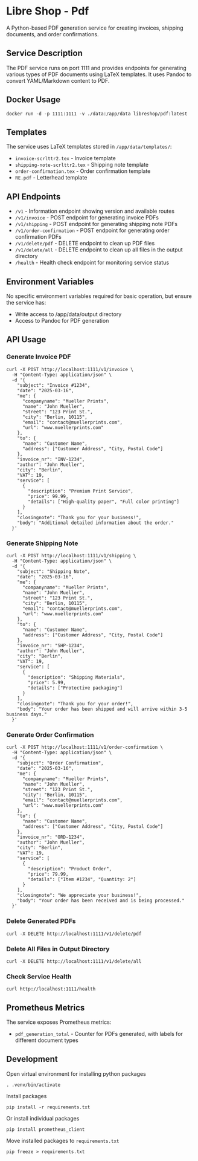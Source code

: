 # Libre Shop - Pdf

A Python-based PDF generation service for creating invoices, shipping documents, and order confirmations.

## Service Description

The PDF service runs on port 1111 and provides endpoints for generating various types of PDF documents using LaTeX templates. It uses Pandoc to convert YAML/Markdown content to PDF.

## Docker Usage

```shell
docker run -d -p 1111:1111 -v ./data:/app/data libreshop/pdf:latest
```

## Templates

The service uses LaTeX templates stored in `/app/data/templates/`:
- `invoice-scrlttr2.tex` - Invoice template
- `shipping-note-scrlttr2.tex` - Shipping note template
- `order-confirmation.tex` - Order confirmation template
- `RE.pdf` - Letterhead template

## API Endpoints

- `/v1` - Information endpoint showing version and available routes
- `/v1/invoice` - POST endpoint for generating invoice PDFs
- `/v1/shipping` - POST endpoint for generating shipping note PDFs
- `/v1/order-confirmation` - POST endpoint for generating order confirmation PDFs
- `/v1/delete/pdf` - DELETE endpoint to clean up PDF files
- `/v1/delete/all` - DELETE endpoint to clean up all files in the output directory
- `/health` - Health check endpoint for monitoring service status

## Environment Variables

No specific environment variables required for basic operation, but ensure the service has:
- Write access to /app/data/output directory
- Access to Pandoc for PDF generation

## API Usage

### Generate Invoice PDF

```shell
curl -X POST http://localhost:1111/v1/invoice \
  -H "Content-Type: application/json" \
  -d '{
    "subject": "Invoice #1234",
    "date": "2025-03-16",
    "me": {
      "companyname": "Mueller Prints",
      "name": "John Mueller",
      "street": "123 Print St.",
      "city": "Berlin, 10115",
      "email": "contact@muellerprints.com",
      "url": "www.muellerprints.com"
    },
    "to": {
      "name": "Customer Name",
      "address": ["Customer Address", "City, Postal Code"]
    },
    "invoice_nr": "INV-1234",
    "author": "John Mueller",
    "city": "Berlin",
    "VAT": 19,
    "service": [
      {
        "description": "Premium Print Service",
        "price": 99.99,
        "details": ["High-quality paper", "Full color printing"]
      }
    ],
    "closingnote": "Thank you for your business!",
    "body": "Additional detailed information about the order."
  }'
```

### Generate Shipping Note

```shell
curl -X POST http://localhost:1111/v1/shipping \
  -H "Content-Type: application/json" \
  -d '{
    "subject": "Shipping Note",
    "date": "2025-03-16",
    "me": {
      "companyname": "Mueller Prints",
      "name": "John Mueller",
      "street": "123 Print St.",
      "city": "Berlin, 10115",
      "email": "contact@muellerprints.com",
      "url": "www.muellerprints.com"
    },
    "to": {
      "name": "Customer Name",
      "address": ["Customer Address", "City, Postal Code"]
    },
    "invoice_nr": "SHP-1234",
    "author": "John Mueller",
    "city": "Berlin",
    "VAT": 19,
    "service": [
      {
        "description": "Shipping Materials",
        "price": 5.99,
        "details": ["Protective packaging"]
      }
    ],
    "closingnote": "Thank you for your order!",
    "body": "Your order has been shipped and will arrive within 3-5 business days."
  }'
```

### Generate Order Confirmation

```shell
curl -X POST http://localhost:1111/v1/order-confirmation \
  -H "Content-Type: application/json" \
  -d '{
    "subject": "Order Confirmation",
    "date": "2025-03-16",
    "me": {
      "companyname": "Mueller Prints",
      "name": "John Mueller",
      "street": "123 Print St.",
      "city": "Berlin, 10115",
      "email": "contact@muellerprints.com",
      "url": "www.muellerprints.com"
    },
    "to": {
      "name": "Customer Name",
      "address": ["Customer Address", "City, Postal Code"]
    },
    "invoice_nr": "ORD-1234",
    "author": "John Mueller",
    "city": "Berlin",
    "VAT": 19,
    "service": [
      {
        "description": "Product Order",
        "price": 79.99,
        "details": ["Item #1234", "Quantity: 2"]
      }
    ],
    "closingnote": "We appreciate your business!",
    "body": "Your order has been received and is being processed."
  }'
```

### Delete Generated PDFs

```shell
curl -X DELETE http://localhost:1111/v1/delete/pdf
```

### Delete All Files in Output Directory

```shell
curl -X DELETE http://localhost:1111/v1/delete/all
```

### Check Service Health

```shell
curl http://localhost:1111/health
```

## Prometheus Metrics

The service exposes Prometheus metrics:
- `pdf_generation_total` - Counter for PDFs generated, with labels for different document types

## Development

Open virtual environment for installing python packages
```shell
. .venv/bin/activate
```

Install packages
```shell
pip install -r requirements.txt
```

Or install individual packages
```shell
pip install prometheus_client
```

Move installed packages to `requirements.txt`
```shell
pip freeze > requirements.txt
```
